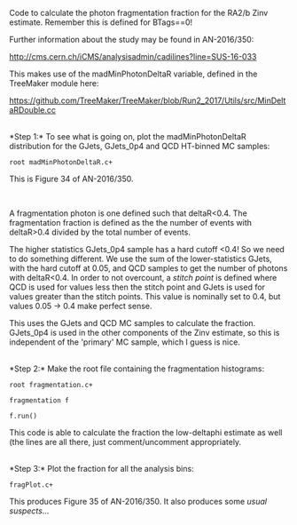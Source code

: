 Code to calculate the photon fragmentation fraction for the RA2/b Zinv estimate. Remember this is defined for BTags==0!


Further information about the study may be found in AN-2016/350:

http://cms.cern.ch/iCMS/analysisadmin/cadilines?line=SUS-16-033


This makes use of the madMinPhotonDeltaR variable, defined in the TreeMaker module here:

https://github.com/TreeMaker/TreeMaker/blob/Run2_2017/Utils/src/MinDeltaRDouble.cc

<br>
*Step 1:*
To see what is going on, plot the madMinPhotonDeltaR distribution for the GJets, GJets_0p4 and QCD HT-binned MC samples:

`root madMinPhotonDeltaR.c+`

This is Figure 34 of AN-2016/350.

<br>

A fragmentation photon is one defined such that deltaR<0.4. The fragmentation fraction is defined as the the number of events with deltaR>0.4 divided by the total number of events.

The higher statistics GJets_0p4 sample has a hard cutoff <0.4! So we need to do something different. We use the sum of the lower-statistics GJets, with the hard cutoff at 0.05, and QCD samples to get the number of photons with deltaR<0.4. In order to not overcount, a _stitch point_ is defined where QCD is used for values less then the stitch point and GJets is used for values greater than the stitch points. This value is nominally set to 0.4, but values 0.05 -> 0.4 make perfect sense.

This uses the GJets and QCD MC samples to calculate the fraction. GJets_0p4 is used in the other components of the Zinv estimate, so this is independent of the 'primary' MC sample, which I guess is nice.

<br>
*Step 2:*
Make the root file containing the fragmentation histograms:

`root fragmentation.c+`

`fragmentation f`

`f.run()`


This code is able to calculate the fraction the low-deltaphi estimate as well (the lines are all there, just comment/uncomment appropriately.


<br>
*Step 3:*
Plot the fraction for all the analysis bins:

`fragPlot.c+`

This produces Figure 35 of AN-2016/350. It also produces some _usual suspects_...
